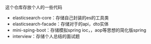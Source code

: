 这个仓库存放个人的一些代码

* elasticsearch-core：存储自己封装的es的工具类
* elasticsearch-facade：存储对于的api，dto实体
* mini-sping-boot：存储模拟spring ioc，，aop等思想的简化版spring
* interview：存储个人总结的面试题
